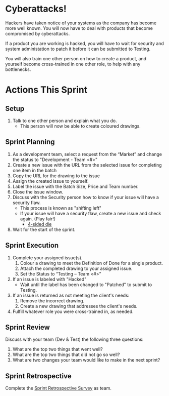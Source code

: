 # Cyberattacks!
Hackers have taken notice of your systems as the company has become more well known. You will now have to deal with products that become compromised by cyberattacks.

If a product you are working is hacked, you will have to wait for security and system administation to patch it before it can be submitted to Testing.

You will also train one other person on how to create a product, and yourself become cross-trained in one other role, to help with any bottlenecks.

# Actions This Sprint
## Setup
1. Talk to one other person and explain what you do.
   - This person will now be able to create coloured drawings.

## Sprint Planning
1. As a development team, select a request from the “Market” and change the status to "Development - Team <#>"
1. Create a new issue with the URL from the selected issue for completing one item in the batch
1. Copy the URL for the drawing to the issue
1. Assign the created issue to yourself.   
1. Label the issue with the Batch Size, Price and Team number.
1. Close the issue window.
1. Discuss with the Security person how to know if your issue will have a security flaw.
   - This process is known as "shifting left"
   - If your issue will have a security flaw, create a new issue and check again. (Play fair!)
     - [4-sided die](https://rolladie.net/roll-a-d4-die)
1. Wait for the start of the sprint.

## Sprint Execution
1. Complete your assigned issue(s).
    1. Colour a drawing to meet the Definition of Done for a single product.
    1. Attach the completed drawing to your assigned issue.
    1. Set the Status to “Testing – Team <#>”
1. If an issue is labeled with "Hacked"
    - Wait until the label has been changed to "Patched" to submit to Testing.
1. If an issue is returned as not meeting the client's needs:
    1. Remove the incorrect drawing.
    1. Create a new drawing that addresses the client's needs.
1. Fulfill whatever role you were cross-trained in, as needed.

## Sprint Review
Discuss with your team (Dev & Test) the following three questions:
1. What are the top two things that went well?
1. What are the top two things that did not go so well?
1. What are two changes your team would like to make in the next sprint?

## Sprint Retrospective
Complete the [Sprint Retrospective Survey](https://uleth.qualtrics.com/jfe/form/SV_8rkRs9SYq0ddBt4) as team.
